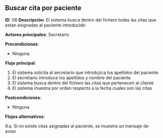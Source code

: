 ## Buscar cita por paciente

**ID**: 08
**Descripción**: El sistema busca dentro del fichero todas las citas que estan asignadas al paciente introducido

**Actores principales**: Secretario

**Precondiciones**:
* Ninguna

**Flujo principal**:
1. El sistema solicita al secretario que introduzca los apellidos del paciente
2. El secretario introduce los apellidos y nombre del paciente
3. El sistema busca dentro del fichero las citas que pertenecen al cliente
4. El sistema muestra por orden respecto a la fecha cuales son las citas

**Postcondiciones**:

* Ninguna

**Flujos alternativos**:

9.a. Si no existe citas asignadas al paciente, se muestra un mensaje de aviso
